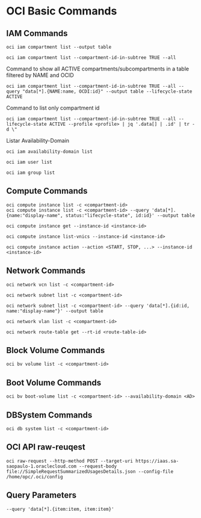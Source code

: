 # OCI Basic Commands
## IAM Commands
```
oci iam compartment list --output table
```
```
oci iam compartment list --compartment-id-in-subtree TRUE --all
```
Command to show all ACTIVE compartments/subcompartments in a table filtered by NAME and OCID
```
oci iam compartment list --compartment-id-in-subtree TRUE --all --query "data[*].{NAME:name, OCDI:id}" --output table --lifecycle-state ACTIVE
```
Command to list only compartment id
```
oci iam compartment list --compartment-id-in-subtree TRUE --all --lifecycle-state ACTIVE --profile <profile> | jq '.data[] | .id' | tr -d \"
```
Listar Availability-Domain
```
oci iam availability-domain list
```
```
oci iam user list
```
```
oci iam group list
```
## Compute Commands
```
oci compute instance list -c <compartment-id>
oci compute instance list -c <compartment-id> --query 'data[*].{name:"display-name", status:"lifecycle-state", id:id}' --output table
```
```
oci compute instance get --instance-id <instance-id>
```
```
oci compute instance list-vnics --instance-id <instance-id>
```
```
oci compute instance action --action <START, STOP, ...> --instance-id <instance-id>
```
## Network Commands
```
oci network vcn list -c <compartment-id>
```
```
oci network subnet list -c <compartment-id>
```
```
oci network subnet list -c <compartment-id> --query 'data[*].{id:id, name:"display-name"}' --output table
```
```
oci network vlan list -c <compartment-id>
```
```
oci network route-table get --rt-id <route-table-id>
```
## Block Volume Commands
```
oci bv volume list -c <compartment-id>
```
## Boot Volume Commands
```
oci bv boot-volume list -c <compartment-id> --availability-domain <AD>
```
## DBSystem Commands
```
oci db system list -c <compartment-id>
```
## OCI API raw-reuqest
```
oci raw-request --http-method POST --target-uri https://iaas.sa-saopaulo-1.oraclecloud.com --request-body file://SimpleRequestSummarizedUsagesDetails.json --config-file /home/opc/.oci/config
```
## Query Parameters
```
--query 'data[*].{item:item, item:item}'
```
